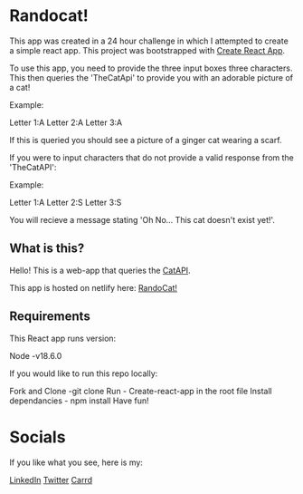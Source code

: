 # Randocat!

This app was created in a 24 hour challenge in which I attempted to create a simple react app.
This project was bootstrapped with [Create React App](https://github.com/facebook/create-react-app).

To use this app, you need to provide the three input boxes three characters. This then queries the 'TheCatApi' to provide you with an adorable picture of a cat!

Example:

Letter 1:A
Letter 2:A
Letter 3:A

If this is queried you should see a picture of a ginger cat wearing a scarf.

If you were to input characters that do not provide a valid response from the 'TheCatAPI':

Example:

Letter 1:A
Letter 2:S
Letter 3:S

You will recieve a message stating 'Oh No... This cat doesn't exist yet!'.

## What is this?

Hello! This is a web-app that queries the [CatAPI](https://thecatapi.com/).

This app is hosted on netlify here: [RandoCat!](https://randocat.moose17.dev/)

## Requirements
This React app runs version:

Node -v18.6.0

If you would like to run this repo locally:

Fork and Clone -git clone <insert-forked-url>
Run - Create-react-app in the root file
Install dependancies - npm install
Have fun!

# Socials

If you like what you see, here is my:

[LinkedIn](https://www.linkedin.com/in/tommybowden/)
[Twitter](https://twitter.com/Moooose17)
[Carrd](https://tom-moose.carrd.co/)
